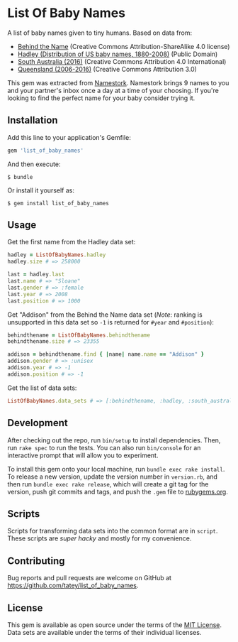# List Of Baby Names

A list of baby names given to tiny humans. Based on data from:

* [Behind the Name](https://www.behindthename.com/api/) (Creative Commons Attribution-ShareAlike 4.0 license)
* [Hadley (Distribution of US baby names, 1880-2008)](https://github.com/hadley/data-baby-names) (Public Domain)
* [South Australia (2016)](https://data.sa.gov.au/data/dataset/popular-baby-names/resource/5e58668a-8150-4c0a-b17e-d55636a318be?inner_span=True) (Creative Commons Attribution 4.0 International)
* [Queensland (2006-2016)](https://data.qld.gov.au/dataset/top-100-baby-names) (Creative Commons Attribution 3.0)

This gem was extracted from [Namestork](https://namestork.app). Namestork brings 9 names to you and your partner's inbox once a day at a time of your choosing. If you're looking to find the perfect name for your baby consider trying it.

## Installation

Add this line to your application's Gemfile:

```ruby
gem 'list_of_baby_names'
```

And then execute:

    $ bundle

Or install it yourself as:

    $ gem install list_of_baby_names

## Usage

Get the first name from the Hadley data set:

``` ruby
hadley = ListOfBabyNames.hadley
hadley.size # => 258000

last = hadley.last
last.name # => "Sloane"
last.gender # => :female
last.year # => 2008
last.position # => 1000
```

Get "Addison" from the Behind the Name data set (_Note_: ranking is unsupported in this data set so `-1` is returned for `#year` and `#position`):

``` ruby
behindthename = ListOfBabyNames.behindthename
behindthename.size # => 23355

addison = behindthename.find { |name| name.name == "Addison" }
addison.gender # => :unisex
addison.year # => -1
addison.position # => -1
```

Get the list of data sets:

``` ruby
ListOfBabyNames.data_sets # => [:behindthename, :hadley, :south_australia, :queensland]
```

## Development

After checking out the repo, run `bin/setup` to install dependencies. Then, run `rake spec` to run the tests. You can also run `bin/console` for an interactive prompt that will allow you to experiment.

To install this gem onto your local machine, run `bundle exec rake install`. To release a new version, update the version number in `version.rb`, and then run `bundle exec rake release`, which will create a git tag for the version, push git commits and tags, and push the `.gem` file to [rubygems.org](https://rubygems.org).

## Scripts

Scripts for transforming data sets into the common format are in `script`. These scripts are *super hacky* and mostly for my convenience.

## Contributing

Bug reports and pull requests are welcome on GitHub at https://github.com/tatey/list_of_baby_names.

## License

This gem is available as open source under the terms of the [MIT License](http://opensource.org/licenses/MIT). Data sets are available under the terms of their individual licenses.
